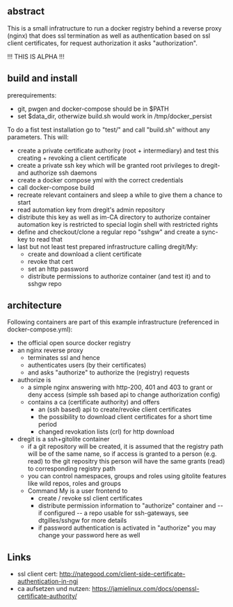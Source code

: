 ## abstract
This is a small infratructure to run a docker registry behind a reverse
proxy (nginx) that does ssl termination as well as authentication based on
ssl client certificates, for request authorization it asks "authorization".

!!! THIS IS ALPHA !!!

## build and install
prerequirements:
* git, pwgen and docker-compose should be in $PATH
* set $data_dir, otherwize build.sh would work in /tmp/docker_persist

To do a fist test installation go to "test/" and call "build.sh" without any
parameters. This will:
* create a private certificate authority (root + intermediary) and test
  this creating + revoking a client certificate
* create a private ssh key which will be granted root privileges to dregit-
  and authorize ssh daemons
* create a docker compose yml with the correct credentials 
* call docker-compose build
* recreate relevant containers and sleep a while to give them a chance to start
* read automation key from dregit's admin repository
* distribute this key as well as im-CA directory to authorize container
  automation key is restricted to special login shell with restricted rights
* define and checkout/clone a regular repo "sshgw" and create a sync-key to read that
* last but not least test prepared infrastructure calling dregit/My:
  * create and download a client certificate
  * revoke that cert
  * set an http password
  * distribute permissions to authorize container (and test it) and to sshgw repo

## architecture

Following containers are part of this example infrastructure (referenced in docker-compose.yml):
* the official open source docker registry
* an nginx reverse proxy
  * terminates ssl and hence
  * authenticates users (by their certificates)
  * and asks "authorize" to authorize the (registry) requests
* authorize is
  * a simple nginx answering with http-200, 401 and 403 to grant or deny access
    (simple ssh based api to change authorization config)
  * contains a ca (certificate authority) and offers
    * an (ssh based) api to create/revoke client certificates
    * the possibility to download client certificates for a short time period
    * changed revokation lists (crl) for http download
* dregit is a ssh+gitolite container
  * if a git repository will be created, it is assumed that the registry path
    will be of the same name, so if access is granted to a person (e.g. read)
    to the git repositry this person will have the same grants (read) to
    corresponding registry path
  * you can control namespaces, groups and roles using gitolite features
    like wild repos, roles and groups
  * Command My is a user frontend to
    * create / revoke ssl client certificates
    * distribute permission information to "authorize" container and -- if 
      configured -- a repo usable for ssh-gateways, see dtgilles/sshgw for 
      more details
    * if password authentication is activated in "authorize" you may change your password here as well


## Links
*  ssl client cert:  http://nategood.com/client-side-certificate-authentication-in-ngi
*  ca aufsetzen und nutzen: https://jamielinux.com/docs/openssl-certificate-authority/
